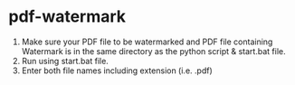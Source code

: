 # pdf-watermark

1. Make sure your PDF file to be watermarked and PDF file containing Watermark is in the same directory as the python script & start.bat file.
2. Run using start.bat file.
3. Enter both file names including extension (i.e. .pdf)
